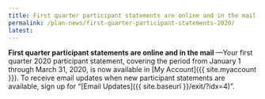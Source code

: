 ```yaml
---
title: First quarter participant statements are online and in the mail
permalink: /plan-news/first-quarter-participant-statements-2020/
latest:
---
```


**First quarter participant statements are online and in the mail** &#8212;Your first quarter 2020 participant statement, covering the period from January 1 through March 31, 2020, is now available in [My Account]({{ site.myaccount }}). To receive email updates when new participant statements are available, sign up for &#8220;[Email Updates]({{ site.baseurl }}/exit/?idx=4)&#8221;.
